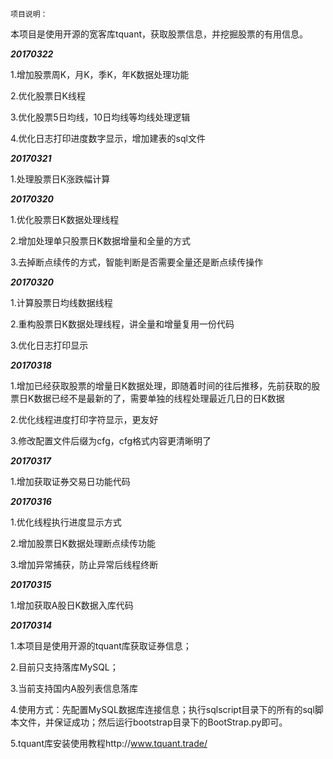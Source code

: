 `项目说明：`

本项目是使用开源的宽客库tquant，获取股票信息，并挖掘股票的有用信息。

**_20170322_**

1.增加股票周K，月K，季K，年K数据处理功能

2.优化股票日K线程

3.优化股票5日均线，10日均线等均线处理逻辑

4.优化日志打印进度数字显示，增加建表的sql文件

**_20170321_**

1.处理股票日K涨跌幅计算

**_20170320_**

1.优化股票日K数据处理线程

2.增加处理单只股票日K数据增量和全量的方式

3.去掉断点续传的方式，智能判断是否需要全量还是断点续传操作


**_20170320_**

1.计算股票日均线数据线程

2.重构股票日K数据处理线程，讲全量和增量复用一份代码

3.优化日志打印显示


**_20170318_**

1.增加已经获取股票的增量日K数据处理，即随着时间的往后推移，先前获取的股票日K数据已经不是最新的了，需要单独的线程处理最近几日的日K数据

2.优化线程进度打印字符显示，更友好

3.修改配置文件后缀为cfg，cfg格式内容更清晰明了


**_20170317_**

1.增加获取证券交易日功能代码


**_20170316_**

1.优化线程执行进度显示方式

2.增加股票日K数据处理断点续传功能

3.增加异常捕获，防止异常后线程终断


**_20170315_**

1.增加获取A股日K数据入库代码


**_20170314_**

1.本项目是使用开源的tquant库获取证券信息；

2.目前只支持落库MySQL；

3.当前支持国内A股列表信息落库

4.使用方式：先配置MySQL数据库连接信息；执行sqlscript目录下的所有的sql脚本文件，并保证成功；然后运行bootstrap目录下的BootStrap.py即可。

5.tquant库安装使用教程http://www.tquant.trade/
